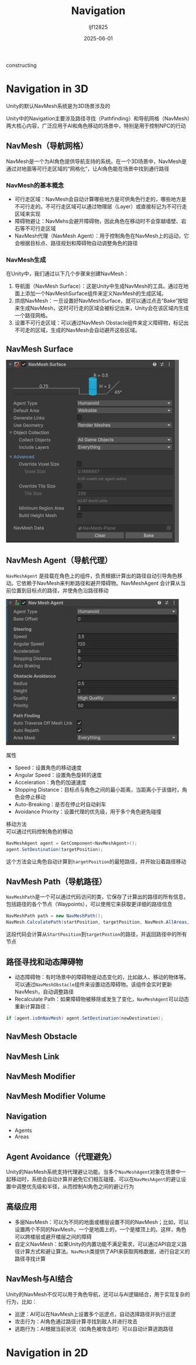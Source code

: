 ﻿---
title: "Navigation"
date: 2025-06-01
categories: [Note]
tags: [Unity, Unity System, AI]
author: "ljf12825"
summary: Navigation System in Unity. Introduction, usage and document。
---
constructing
# Navigation in 3D
Unity的默认NavMesh系统是为3D场景涉及的

Unity中的Navigation主要涉及路径寻找（Pathfinding）和导航网格（NavMesh）两大核心内容，广泛应用于AI和角色移动的场景中，特别是用于控制NPC的行动

## NavMesh（导航网格）
NavMesh是一个为AI角色提供导航支持的系统。在一个3D场景中，NavMesh是通过对地面等可行走区域的“网格化”，让AI角色能在场景中找到通行路径

### NavMesh的基本概念
- 可行走区域：NavMesh会自动计算哪些地方是可供角色行走的，哪些地方是不可行走的。不可行走区域可以通过物理层（Layer）或直接标记为不可行走区域来实现
- 障碍物避让：NavMehs会避开障碍物，因此角色在移动时不会穿越墙壁、岩石等不可行走区域
- NavMesh代理（NavMesh Agent）：用于控制角色在NavMesh上的运动，它会根据目标点、路径规划和障碍物自动调整角色的路径

### NavMesh生成
在Unity中，我们通过以下几个步骤来创建NavMesh：
1. 导航面（NavMesh Surface）：这是Unity中生成NavMesh的工具。通过在地面上添加一个NavMeshSurface组件来定义NavMesh的生成区域。
2. 烘焙NavMesh：一旦设置好NavMeshSurface，就可以通过点击“Bake”按钮来生成NavMesh，这时可行走的区域会被标记出来，Unity会在该区域内生成一个路径网格。
3. 设置不可行走区域：可以通过NavMesh Obstacle组件来定义障碍物，标记出不可走的区域，生成的NavMesh会自动避开这些区域。

## NavMesh Surface
![NavMeshSurfacePanel](/assets/images/NavMeshSurfacePanel.jpg)



## NavMesh Agent（导航代理）
`NavMeshAgent` 是挂载在角色上的组件，负责根据计算出的路径自动引导角色移动。它依赖于NavMesh来判断路径和避开障碍物。NavMeshAgent 会计算从当前位置到目标点的路径，并使角色沿路径移动

![NavMeshAgentPanel](/assets/images/NavMeshAgentPanel.jpg)

属性
- Speed：设置角色的移动速度
- Angular Speed：设置角色旋转的速度
- Acceleration：角色的加速速度
- Stopping Distance：目标点与角色之间的最小距离，当距离小于该值时，角色会停止移动
- Auto-Breaking：是否在停止时自动刹车
- Avoidance Priority：设置代理的优先级，用于多个角色避免碰撞

移动方法  
可以通过代码控制角色的移动
```cs
NavMeshAgent agent = GetComponent<NavMeshAgent>();
agent.SetDestination(targetPosition);
```
这个方法会让角色自动计算到`targetPosition`的最短路径，并开始沿着路径移动

## NavMesh Path（导航路径）
`NavMeshPath`是一个可以通过代码访问的类，它保存了计算出的路径的所有信息，包括路径的各个节点（Waypoints），可以使用它来获取更详细的路径信息
```cs
NavMeshPath path = new NavMeshPath();
NavMesh.CalculatePath(startPosition, targetPosition, NavMesh.AllAreas, path);
```
这段代码会计算从`StartPosition`到`targetPostion`的路径，并返回路径中的所有节点

## 路径寻找和动态障碍物
- 动态障碍物：有时场景中的障碍物是动态变化的，比如敌人、移动的物体等。可以通过`NavMeshObstacle`组件来设置动态障碍物。该组件会实时更新NavMesh，自动调整路径
- Recalculate Path：如果障碍物被移除或发生了变化，`NavMeshAgent`可以动态重新计算路径：
```cs
if (agent.isOnNavMesh) agent.SetDestination(newDestination);
```

## NavMesh Obstacle

## NavMesh Link

## NavMesh Modifier

## NavMesh Modifier Volume

## Navigation
- Agents
- Areas

## Agent Avoidance（代理避免）
Unity的NavMesh系统支持代理避让功能。当多个`NavMeshAgent`对象在场景中一起移动时，系统会自动计算并避免它们相互碰撞，可以在`NavMeshAgent`的避让设置中调整优先级和半径，从而控制AI角色之间的避让行为

## 高级应用
- 多层NavMesh：可以为不同的地面或楼层设置不同的NavMesh；比如，可以设置两个不同的NavMesh，一个是地面上的，一个是楼顶上的。这样，角色可以跨楼层或避开楼层之间的障碍
- 自定义NavMesh：如果Unity的内置功能不满足需求，可以通过API自定义路径计算方式和避让算法。`NavMesh`类提供了API来获取网格数据，进行自定义的路径寻找计算

## NavMesh与AI结合
Unity的NavMesh不仅可以用于角色导航，还可以与AI逻辑结合，用于实现复杂的行为，比如：
- 巡逻：AI可以在NavMesh上设置多个巡逻点，自动选择路径并执行巡逻
- 攻击行为：AI角色通过路径计算寻找到敌人并进行攻击
- 逃跑行为：AI根据当前状况（如角色被攻击时）可以自动计算逃跑路径

# Navigation in 2D


